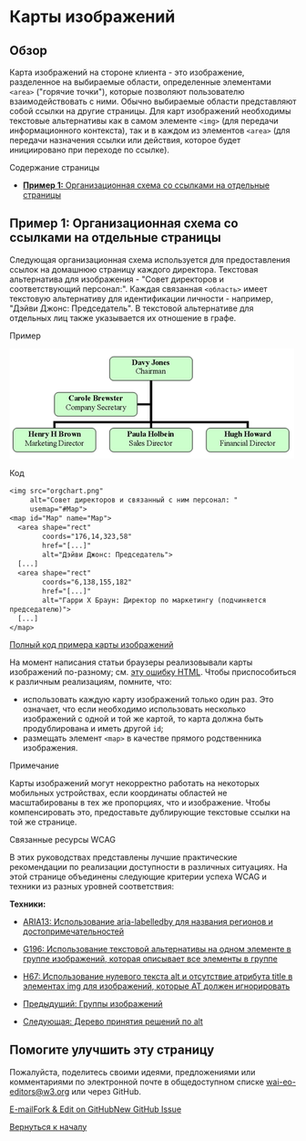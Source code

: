 Карты изображений
==========

Обзор
--------

Карта изображений на стороне клиента - это изображение, разделенное на выбираемые области, определенные элементами `<area>` ("горячие точки"), которые позволяют пользователю взаимодействовать с ними. Обычно выбираемые области представляют собой ссылки на другие страницы. Для карт изображений необходимы текстовые альтернативы как в самом элементе `<img>` (для передачи информационного контекста), так и в каждом из элементов `<area>` (для передачи назначения ссылки или действия, которое будет инициировано при переходе по ссылке).

Содержание страницы

* [**Пример 1:** Организационная схема со ссылками на отдельные страницы](#example-1-an-organizational-chart-with-links-to-individual-pages)

**Пример 1:** Организационная схема со ссылками на отдельные страницы
---------------------------------------------------------------------

Следующая организационная схема используется для предоставления ссылок на домашнюю страницу каждого директора. Текстовая альтернатива для изображения - "Совет директоров и соответствующий персонал:". Каждая связанная `<область>` имеет текстовую альтернативу для идентификации личности - например, "Дэйви Джонс: Председатель". В текстовой альтернативе для отдельных лиц также указывается их отношение в графе.

Пример

![Совет директоров и связанный с ним персонал: ](images/orgchart.png)



Код

    <img src="orgchart.png"
         alt="Совет директоров и связанный с ним персонал: "
         usemap="#Map">
    <map id="Map" name="Map">
      <area shape="rect"
            coords="176,14,323,58"
            href="[...]"
            alt="Дэйви Джонс: Председатель">
      [...]
      <area shape="rect"
            coords="6,138,155,182"
            href="[...]"
            alt="Гарри Х Браун: Директор по маркетингу (подчиняется председателю)">
      [...]
    </map>


[Полный код примера карты изображений](/WAI/tutorials/images/examples/imagemap/)

На момент написания статьи браузеры реализовывали карты изображений по-разному; см. [эту ошибку HTML](https://lists.w3.org/Archives/Public/public-html-bugzilla/2015Jan/0020.html). Чтобы приспособиться к различным реализациям, помните, что:

* использовать каждую карту изображений только один раз. Это означает, что если необходимо использовать несколько изображений с одной и той же картой, то карта должна быть продублирована и иметь другой `id`;
* размещать элемент `<map>` в качестве прямого родственника изображения.

Примечание

Карты изображений могут некорректно работать на некоторых мобильных устройствах, если координаты областей не масштабированы в тех же пропорциях, что и изображение. Чтобы компенсировать это, предоставьте дублирующие текстовые ссылки на той же странице.

Связанные ресурсы WCAG

В этих руководствах представлены лучшие практические рекомендации по реализации доступности в различных ситуациях. На этой странице объединены следующие критерии успеха WCAG и техники из разных уровней соответствия:

**Техники:**

* [ARIA13: Использование aria-labelledby для названия регионов и достопримечательностей](https://www.w3.org/TR/WCAG20-TECHS/ARIA13)
* [G196: Использование текстовой альтернативы на одном элементе в группе изображений, которая описывает все элементы в группе](https://www.w3.org/TR/WCAG20-TECHS/G196)
* [H67: Использование нулевого текста alt и отсутствие атрибута title в элементах img для изображений, которые AT должен игнорировать](https://www.w3.org/TR/WCAG20-TECHS/H67)

* [Предыдущий: Группы изображений](/WAI/tutorials/images/groups/)
* [Следующая: Дерево принятия решений по alt](/WAI/tutorials/images/decision-tree/)

Помогите улучшить эту страницу
----------------------

Пожалуйста, поделитесь своими идеями, предложениями или комментариями по электронной почте в общедоступном списке [wai-eo-editors@w3.org](mailto:wai-eo-editors@w3.org?subject=%5Ben%5D%20Image%20Maps&body=%5Bput%20comment%20here...%5D%0A%0A) или через GitHub.

[E-mail](mailto:wai-eo-editors@w3.org?subject=%5Ben%5D%20Image%20Maps&body=%5Bput%20comment%20here...%5D%0A%0A)[Fork & Edit on GitHub](https://github.com/w3c/wai-tutorials/edit/master-2.0/content/images/imagemap.md)[New GitHub Issue](https://github.com/w3c/wai-tutorials/issues/new?template=content-issue.yml&wai-url=https://www.w3.org/WAI/tutorials/images/imagemap/)

[Вернуться к началу](#top)
